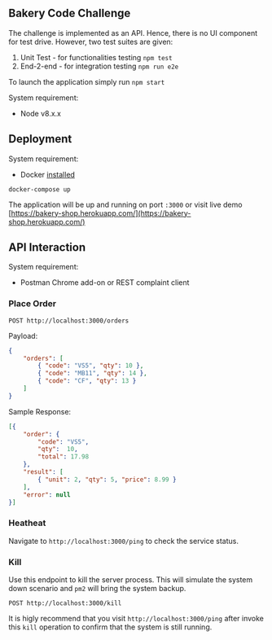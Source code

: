 ## Bakery Code Challenge

The challenge is implemented as an API. Hence, there is no UI component for test drive.
However, two test suites are given:

1. Unit Test - for functionalities testing `npm test`
2. End-2-end - for integration testing `npm run e2e`

To launch the application simply run `npm start`

System requirement:
 - Node v8.x.x

## Deployment

System requirement:
 - Docker [installed](https://docs.docker.com/engine/installation/)

```
docker-compose up
```

The application will be up and running on port `:3000` or visit live demo [https://bakery-shop.herokuapp.com/](https://bakery-shop.herokuapp.com/)

## API Interaction

System requirement:
- Postman Chrome add-on or REST complaint client

### Place Order

```
POST http://localhost:3000/orders
```

Payload:

```json
{
    "orders": [
        { "code": "VS5", "qty": 10 },
        { "code": "MB11", "qty": 14 },
        { "code": "CF", "qty": 13 }
    ]
}
```

Sample Response:

```json
[{
    "order": {
        "code": "VS5",
        "qty":  10,
        "total": 17.98
    },
    "result": [
        { "unit": 2, "qty": 5, "price": 8.99 }
    ],
    "error": null
}]
```

### Heatheat

Navigate to `http://localhost:3000/ping` to check the service status.

### Kill

Use this endpoint to kill the server process. This will simulate the system down scenario and `pm2` will bring the system backup.

```
POST http://localhost:3000/kill
```

It is higly recommend that you visit `http://localhost:3000/ping` after invoke this `kill` operation to confirm that the system is still running.


